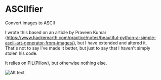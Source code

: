 # ASCIIfier
Convert images to ASCII

I wrote this based on an article by Praveen Kumar (https://www.hackerearth.com/practice/notes/beautiful-python-a-simple-ascii-art-generator-from-images/), but I have extended and altered it. That's not to say I've made it better, but just to say that I haven't simply stolen his code.

It relies on PIL(Pillow), but otherwise nothing else. 

![Alt text](Examples/Jaws.jpg?raw=true "Jaws")
